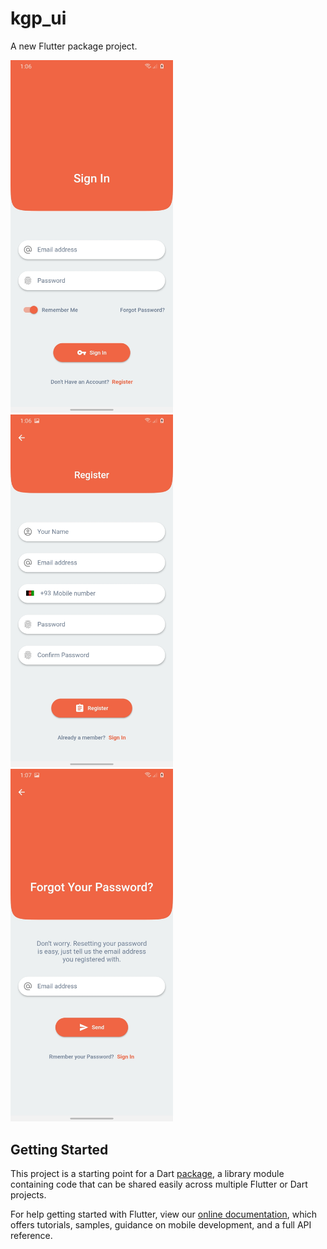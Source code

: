 # kgp_ui

A new Flutter package project.

<p float="left">
     <img src="img/1.jpg" width="260"/>
     <img src="img/2.jpg" width="260"/>
     <img src="img/3.jpg" width="260"/>
</p>

## Getting Started

This project is a starting point for a Dart
[package](https://flutter.dev/developing-packages/),
a library module containing code that can be shared easily across
multiple Flutter or Dart projects.

For help getting started with Flutter, view our
[online documentation](https://flutter.dev/docs), which offers tutorials,
samples, guidance on mobile development, and a full API reference.
